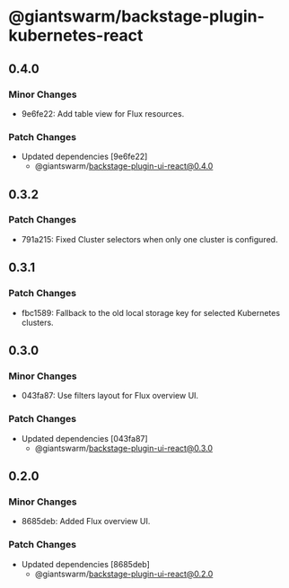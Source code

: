 # @giantswarm/backstage-plugin-kubernetes-react

## 0.4.0

### Minor Changes

- 9e6fe22: Add table view for Flux resources.

### Patch Changes

- Updated dependencies [9e6fe22]
  - @giantswarm/backstage-plugin-ui-react@0.4.0

## 0.3.2

### Patch Changes

- 791a215: Fixed Cluster selectors when only one cluster is configured.

## 0.3.1

### Patch Changes

- fbc1589: Fallback to the old local storage key for selected Kubernetes clusters.

## 0.3.0

### Minor Changes

- 043fa87: Use filters layout for Flux overview UI.

### Patch Changes

- Updated dependencies [043fa87]
  - @giantswarm/backstage-plugin-ui-react@0.3.0

## 0.2.0

### Minor Changes

- 8685deb: Added Flux overview UI.

### Patch Changes

- Updated dependencies [8685deb]
  - @giantswarm/backstage-plugin-ui-react@0.2.0
